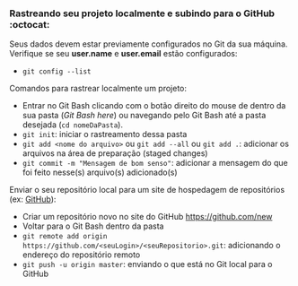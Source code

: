 ### Rastreando seu projeto localmente e subindo para o GitHub :octocat:

Seus dados devem estar previamente configurados no Git da sua máquina.
Verifique se seu **user.name** e **user.email** estão configurados:
- `git config --list`

Comandos para rastrear localmente um projeto:
- Entrar no Git Bash clicando com o botão direito do mouse de dentro da sua pasta (*Git Bash here*) ou navegando pelo Git Bash até a pasta desejada (`cd nomeDaPasta`).
- `git init`: iniciar o rastreamento dessa pasta
- `git add <nome do arquivo>` ou `git add --all` ou `git add .`: adicionar os arquivos na área de preparação (staged changes)
- `git commit -m "Mensagem de bom senso"`: adicionar a mensagem do que foi feito nesse(s) arquivo(s) adicionado(s)

Enviar o seu repositório local para um site de hospedagem de repositórios (ex: [GitHub](https://github.com)):
- Criar um repositório novo no site do GitHub https://github.com/new
- Voltar para o Git Bash dentro da pasta
- `git remote add origin https://github.com/<seuLogin>/<seuRepositorio>.git`: adicionando o endereço do repositório remoto
- `git push -u origin master`: enviando o que está no Git local para o GitHub
